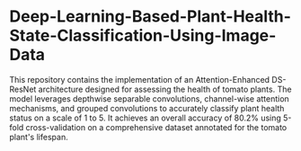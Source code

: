# Deep-Learning-Based-Plant-Health-State-Classification-Using-Image-Data
 This repository contains the implementation of an Attention-Enhanced DS-ResNet architecture designed for assessing the health of tomato plants. The model leverages depthwise separable convolutions, channel-wise attention mechanisms, and grouped convolutions to accurately classify plant health status on a scale of 1 to 5. It achieves an overall accuracy of 80.2% using 5-fold cross-validation on a comprehensive dataset annotated for the tomato plant's lifespan.
